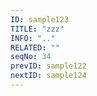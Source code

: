 ```yaml
---
ID: sample123
TITLE: "zzz"
INFO: ".."
RELATED: ""
seqNo: 34
prevID: sample122
nextID: sample124
---
```

